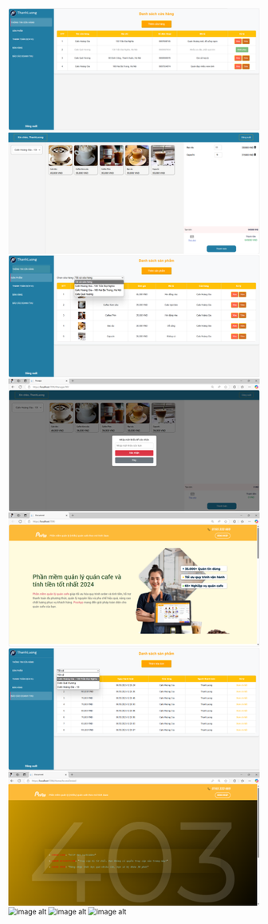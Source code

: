 ![image alt](https://github.com/thanhluong03/QLQCAFESAAS/blob/fda1e6d6e578640069cf6dd94ec4cfc51da718df/Images/cafeiformation.png)
![image alt](https://github.com/thanhluong03/QLQCAFESAAS/blob/a4072cce5529253c624f73ff8f30055c3334c1da/Images/order.png)
![image alt](https://github.com/thanhluong03/QLQCAFESAAS/blob/b64bf828d5d95f458c563b97c43b8844900d33d9/Images/product.png)
![image alt](https://github.com/thanhluong03/QLQCAFESAAS/blob/64d143b197690fe3e92f0cb0e5ae612218810bc0/Images/shop.png)
![image alt](https://github.com/thanhluong03/QLQCAFESAAS/blob/85b60964c72477131a493d3404aa42db92e1130a/Images/trangchu.png)
![image alt](https://github.com/thanhluong03/QLQCAFESAAS/blob/a7711a2e67182309dc2c38dc281aff6f83cff08a/Images/report.png)
![image alt](https://github.com/thanhluong03/QLQCAFESAAS/blob/aa5f25050450e37b850bba41883041e2202b4604/Images/errlogin.png)
![image alt]()
![image alt]()
![image alt]()
